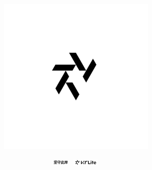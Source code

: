 <div align="center">
  <picture>
    <source
      media="(prefers-color-scheme: dark)"
      srcset="artwork/logo/dark/worlds-pure.png?raw=true"
    />
    <img
      width="475"
      src="/artwork/logo/light/worlds-pure.png?raw=true"
    />
  </picture>
</div>

<br />

<p align="center">
  <!--BIO & COPYRIGHT-->
  <sup>
    <strong>坚守此岸</strong>
    &emsp;
  </sup>
  <a href="https://github.com/KrLite">
    <picture>
      <source
        media="(prefers-color-scheme: dark)"
        srcset="artwork/logo/dark/worlds.png?raw=true"
       />
      <img
        height="20"
        src="artwork/logo/light/worlds.png?raw=true"
       />
      </picture>
  </a>
</p>
